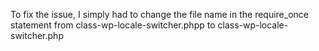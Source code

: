 To fix the issue, I simply had to change the file name in the require_once statement from class-wp-locale-switcher.phpp to class-wp-locale-switcher.php
